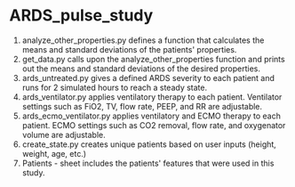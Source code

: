 # ARDS_pulse_study

1. analyze_other_properties.py defines a function that calculates the means and standard deviations of the patients' properties.
2. get_data.py calls upon the analyze_other_properties function and prints out the means and standard deviations of the desired properties.
3. ards_untreated.py gives a defined ARDS severity to each patient and runs for 2 simulated hours to reach a steady state.
4. ards_ventilator.py applies ventilatory therapy to each patient. Ventilator settings such as FiO2, TV, flow rate, PEEP, and RR are adjustable.
5. ards_ecmo_ventilator.py applies ventilatory and ECMO therapy to each patient. ECMO settings such as CO2 removal, flow rate, and oxygenator volume are adjustable.
6. create_state.py creates unique patients based on user inputs (height, weight, age, etc.)
7. Patients - sheet includes the patients' features that were used in this study.
